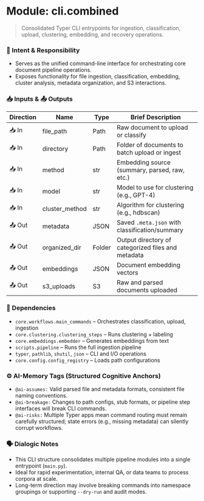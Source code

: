 # Module: cli.combined
> Consolidated Typer CLI entrypoints for ingestion, classification, upload, clustering, embedding, and recovery operations.

### 🎯 Intent & Responsibility
- Serves as the unified command-line interface for orchestrating core document pipeline operations.
- Exposes functionality for file ingestion, classification, embedding, cluster analysis, metadata organization, and S3 interactions.

### 📥 Inputs & 📤 Outputs
| Direction | Name         | Type    | Brief Description                                      |
|-----------|--------------|---------|--------------------------------------------------------|
| 📥 In     | file_path     | Path    | Raw document to upload or classify                     |
| 📥 In     | directory     | Path    | Folder of documents to batch upload or ingest          |
| 📥 In     | method        | str     | Embedding source (summary, parsed, raw, etc.)          |
| 📥 In     | model         | str     | Model to use for clustering (e.g., GPT-4)              |
| 📥 In     | cluster_method| str     | Algorithm for clustering (e.g., hdbscan)               |
| 📤 Out    | metadata      | JSON    | Saved `.meta.json` with classification/summary         |
| 📤 Out    | organized_dir | Folder  | Output directory of categorized files and metadata     |
| 📤 Out    | embeddings    | JSON    | Document embedding vectors                             |
| 📤 Out    | s3_uploads    | S3      | Raw and parsed documents uploaded                      |

### 🔗 Dependencies
- `core.workflows.main_commands` – Orchestrates classification, upload, ingestion
- `core.clustering.clustering_steps` – Runs clustering + labeling
- `core.embeddings.embedder` – Generates embeddings from text
- `scripts.pipeline` – Runs the full ingestion pipeline
- `typer`, `pathlib`, `shutil`, `json` – CLI and I/O operations
- `core.config.config_registry` – Loads path configurations

### ⚙️ AI-Memory Tags (Structured Cognitive Anchors)
- `@ai-assumes:` Valid parsed file and metadata formats, consistent file naming conventions.
- `@ai-breakage:` Changes to path configs, stub formats, or pipeline step interfaces will break CLI commands.
- `@ai-risks:` Multiple Typer apps mean command routing must remain carefully structured; state errors (e.g., missing metadata) can silently corrupt workflows.

### 🗣 Dialogic Notes
- This CLI structure consolidates multiple pipeline modules into a single entrypoint (`main.py`).
- Ideal for rapid experimentation, internal QA, or data teams to process corpora at scale.
- Long-term direction may involve breaking commands into namespace groupings or supporting `--dry-run` and audit modes.
